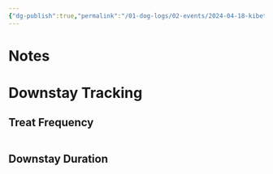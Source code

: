 ```yaml
---
{"dg-publish":true,"permalink":"/01-dog-logs/02-events/2024-04-18-kibeth-downstay-deck/","tags":["#Doggos/Activity"],"noteIcon":"","created":"2024-04-18T11:52:14.260-03:00","updated":"2024-08-11T20:48:44.623-03:00"}
---
```


# Notes


# Downstay Tracking
## Treat Frequency
```simple-time-tracker
```

## Downstay Duration
```simple-time-tracker
```
